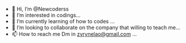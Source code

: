 - 👋 Hi, I’m @Newcoderss
- 👀 I’m interested in codings...
- 🌱 I’m currently learning of how to codes ...
- 💞️ I’m looking to collaborate on the company that willing to teach me...
- 📫 How to reach me Dm in zyrynelao@gmail.com ...

<!---
Newcoderss/Newcoderss is a ✨ special ✨ repository because its `README.md` (this file) appears on your GitHub profile.
You can click the Preview link to take a look at your changes.
--->
